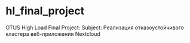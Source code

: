 # hl_final_project
OTUS High Load Final Project: Subject: Реализация отказоустойчивого кластера веб-приложения Nextcloud
